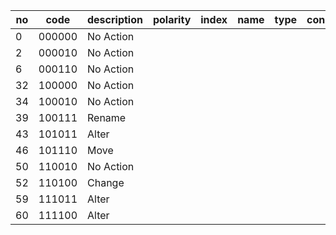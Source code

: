 | no | code    | description | polarity | index | name | type | constraint | hint | 
|----|---------|-------------|----------|-------|------|------|------------|------|
| 0  | 000000  | No Action   |          |       |      |      |            |      |
| 2  | 000010  | No Action   |          |       |      |      |            |      |
| 6  | 000110  | No Action   |          |       |      |      |            |      |
| 32 | 100000  | No Action   |          |       |      |      |            |      |
| 34 | 100010  | No Action   |          |       |      |      |            |      |
| 39 | 100111  | Rename      |          |       |      |      |            |      |
| 43 | 101011  | Alter       |          |       |      |      |            |      |
| 46 | 101110  | Move        |          |       |      |      |            |      |
| 50 | 110010  | No Action   |          |       |      |      |            |      |
| 52 | 110100  | Change      |          |       |      |      |            |      |
| 59 | 111011  | Alter       |          |       |      |      |            |      |
| 60 | 111100  | Alter       |          |       |      |      |            |      |

